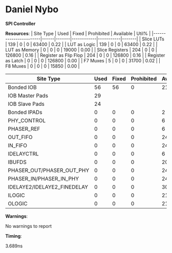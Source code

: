# Daniel Nybo 

**SPI Controller**

**Resources**:
| Site Type             | Used | Fixed | Prohibited | Available | Util% |
|-----------------------|------|-------|------------|-----------|-------|
| Slice LUTs            | 139  | 0     | 0          | 63400     | 0.22  |
| LUT as Logic          | 139  | 0     | 0          | 63400     | 0.22  |
| LUT as Memory         | 0    | 0     | 0          | 19000     | 0.00  |
| Slice Registers       | 204  | 0     | 0          | 126800    | 0.16  |
| Register as Flip Flop | 204  | 0     | 0          | 126800    | 0.16  |
| Register as Latch     | 0    | 0     | 0          | 126800    | 0.00  |
| F7 Muxes              | 5    | 0     | 0          | 31700     | 0.02  |
| F8 Muxes              | 0    | 0     | 0          | 15850     | 0.00  |

| Site Type                      | Used | Fixed | Prohibited | Available | Util% |
|--------------------------------|------|-------|------------|-----------|-------|
| Bonded IOB                     | 56   | 56    | 0          | 210       | 26.67 |
| IOB Master Pads                | 29   |       |            |           |       |
| IOB Slave Pads                 | 24   |       |            |           |       |
| Bonded IPADs                   | 0    | 0     | 0          | 2         | 0.00  |
| PHY_CONTROL                    | 0    | 0     | 0          | 6         | 0.00  |
| PHASER_REF                     | 0    | 0     | 0          | 6         | 0.00  |
| OUT_FIFO                       | 0    | 0     | 0          | 24        | 0.00  |
| IN_FIFO                        | 0    | 0     | 0          | 24        | 0.00  |
| IDELAYCTRL                     | 0    | 0     | 0          | 6         | 0.00  |
| IBUFDS                         | 0    | 0     | 0          | 202       | 0.00  |
| PHASER_OUT/PHASER_OUT_PHY      | 0    | 0     | 0          | 24        | 0.00  |
| PHASER_IN/PHASER_IN_PHY        | 0    | 0     | 0          | 24        | 0.00  |
| IDELAYE2/IDELAYE2_FINEDELAY    | 0    | 0     | 0          | 300       | 0.00  |
| ILOGIC                         | 0    | 0     | 0          | 210       | 0.00  |
| OLOGIC                         | 0    | 0     | 0          | 210       | 0.00  |


**Warnings**:

No warnings to report

**Timing**:

3.689ns
